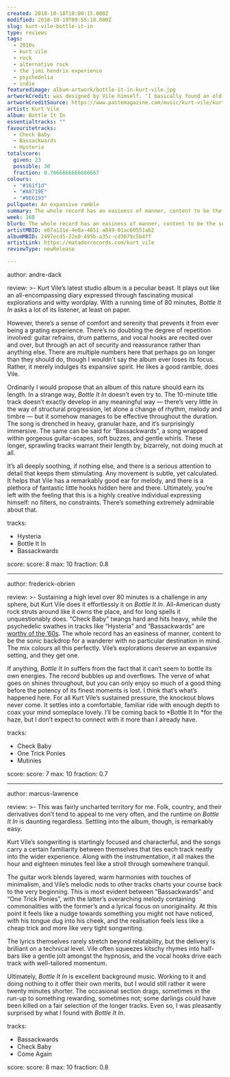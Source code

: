 ```yaml
---
created: 2018-10-18T10:00:15.000Z
modified: 2018-10-19T09:55:18.000Z
slug: kurt-vile-bottle-it-in
type: reviews
tags:
  - 2010s
  - kurt vile
  - rock
  - alternative rock
  - the jimi hendrix experience
  - psychedelia
  - indie
featuredimage: album-artwork/bottle-it-in-kurt-vile.jpg
artworkCredit: was designed by Vile himself. ‘I basically found an old record that I liked and had it morphed and used the wear of that record,’ he said. ‘I wanted it to look used and worn in. I always think things look a little strange, when they’re super crisp and modern.’
artworkCreditSource: https://www.pastemagazine.com/music/kurt-vile/kurt-vile-talks-through-his-groove-based-new-album/
artist: Kurt Vile
album: Bottle It In
essentialtracks: ""
favouritetracks:
  - Check Baby
  - Bassackwards
  - Hysteria
totalscore:
  given: 23
  possible: 30
  fraction: 0.7666666666666667
colours:
  - "#161f1d"
  - "#A8719E"
  - "#9E6193"
pullquote: An expansive ramble
summary: The whole record has an easiness of manner, content to be the sonic backdrop for a wanderer with no particular destination in mind. The mix colours all this perfectly. Vile's explorations deserve an expansive setting, and they get one.
week: 168
blurb: The whole record has an easiness of manner, content to be the sonic backdrop for a wanderer with no particular destination in mind.
artistMBID: e07a111e-4e8a-4651-a849-01ac60551ab2
albumMBID: 2497ecd5-22e0-495b-a35c-cd3079c5b4ff
artistLink: https://matadorrecords.com/kurt_vile
reviewType: newRelease

---
```


author: andre-dack

review: >-
  Kurt Vile’s latest studio album is a peculiar beast. It plays out like an all-encompassing diary expressed through fascinating musical explorations and witty wordplay. With a running time of 80 minutes, *Bottle It In* asks a lot of its listener, at least on paper. 
  
  However, there’s a sense of comfort and serenity that prevents it from ever being a grating experience. There’s no doubting the degree of repetition involved: guitar refrains, drum patterns, and vocal hooks are recited over and over, but through an act of security and reassurance rather than anything else. There are multiple numbers here that perhaps go on longer than they should do, though I wouldn’t say the album ever loses its focus. Rather, it merely indulges its expansive spirit. He likes a good ramble, does Vile.

  Ordinarily I would propose that an album of this nature should earn its length. In a strange way, *Bottle It In* doesn’t even try to. The 10-minute title track doesn’t exactly develop in any meaningful way — there’s very little in the way of structural progression, let alone a change of rhythm, melody and timbre — but it somehow manages to be effective throughout the duration. The song is drenched in heavy, granular haze, and it’s surprisingly immersive. The same can be said for “Bassackwards”, a song wrapped within gorgeous guitar-scapes, soft buzzes, and gentle whirls. These longer, sprawling tracks warrant their length by, bizarrely, not doing much at all. 
  
  It’s all deeply soothing, if nothing else, and there is a serious attention to detail that keeps them stimulating. Any movement is subtle, yet calculated. It helps that Vile has a remarkably good ear for melody, and there is a plethora of fantastic little hooks hidden here and there. Ultimately, you’re left with the feeling that this is a highly creative individual expressing himself: no filters, no constraints. There’s something extremely admirable about that.

tracks:
  - Hysteria
  - ­­Bottle It In
  - ­­Bassackwards

score:
  score: 8
  max: 10
  fraction: 0.8

---
author: frederick-obrien

review: >-
  Sustaining a high level over 80 minutes is a challenge in any sphere, but Kurt Vile does it effortlessly it on *Bottle It In*. All-American dusty rock struts around like it owns the place, and for long spells it unquestionably does. “Check Baby” twangs hard and hits heavy, while the psychedelic swathes in tracks like “Hysteria” and “Bassackwards” are [worthy of the ’60s](/reviews/the-jimi-hendrix-experience-electric-ladyland/). The whole record has an easiness of manner, content to be the sonic backdrop for a wanderer with no particular destination in mind. The mix colours all this perfectly. Vile’s explorations deserve an expansive setting, and they get one.

  If anything, *Bottle It In* suffers from the fact that it can’t seem to bottle its own energies. The record bubbles up and overflows. The verve of what goes on shines throughout, but you can only enjoy so much of a good thing before the potency of its finest moments is lost. I think that’s what’s happened here. For all Kurt Vile’s sustained pressure, the knockout blows never come. It settles into a comfortable, familiar ride with enough depth to coax your mind someplace lovely. I’ll be coming back to *Bottle It In *for the haze, but I don’t expect to connect with it more than I already have.

tracks:
  - Check Baby
  - ­­One Trick Ponies
  - ­­Mutinies

score:
  score: 7
  max: 10
  fraction: 0.7

---
author: marcus-lawrence

review: >-
  This was fairly uncharted territory for me. Folk, country, and their derivatives don’t tend to appeal to me very often, and the runtime on *Bottle It In* is daunting regardless. Settling into the album, though, is remarkably easy.

  Kurt Vile’s songwriting is startingly focused and characterful, and the songs carry a certain familiarity between themselves that ties each track neatly into the wider experience. Along with the instrumentation, it all makes the hour and eighteen minutes feel like a stroll through somewhere tranquil.

  The guitar work blends layered, warm harmonies with touches of minimalism, and Vile’s melodic nods to other tracks charts your course back to the very beginning. This is most evident between “Bassackwards” and “One Trick Ponies”, with the latter’s overarching melody containing commonalities with the former’s and a lyrical focus on unoriginality. At this point it feels like a nudge towards something you might not have noticed, with his tongue dug into his cheek, and the realisation feels less like a cheap trick and more like very tight songwriting.

  The lyrics themselves rarely stretch beyond relatability, but the delivery is brilliant on a technical level. Vile often squeezes kitschy rhymes into half-bars like a gentle jolt amongst the hypnosis, and the vocal hooks drive each track with well-tailored momentum.

  Ultimately, *Bottle It In* is excellent background music. Working to it and doing nothing to it offer their own merits, but I would still rather it were twenty minutes shorter. The occasional section drags, sometimes in the run-up to something rewarding, sometimes not; some darlings could have been killed on a fair selection of the longer tracks. Even so, I was pleasantly surprised by what I found with *Bottle It In*.

tracks:
  - Bassackwards
  - ­­Check Baby
  - ­­Come Again

score:
  score: 8
  max: 10
  fraction: 0.8
